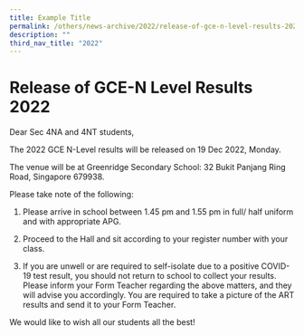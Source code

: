 ```yaml
---
title: Example Title
permalink: /others/news-archive/2022/release-of-gce-n-level-results-2022/
description: ""
third_nav_title: "2022"
---
```

# **Release of GCE-N Level Results 2022**

Dear Sec 4NA and 4NT students,

The 2022 GCE N-Level results will be released on 19 Dec 2022, Monday. 

The venue will be at Greenridge Secondary School: 32 Bukit Panjang Ring Road, Singapore 679938.

Please take note of the following:

1. Please arrive in school between 1.45 pm and 1.55 pm in full/ half uniform and with appropriate APG.

2. Proceed to the Hall and sit according to your register number with your class.

3. If you are unwell or are required to self-isolate due to a positive COVID-19 test result, you should not return to school to collect your results. Please inform your Form Teacher regarding the above matters, and they will advise you accordingly. You are required to take a picture of the ART results and send it to your Form Teacher.

We would like to wish all our students all the best!